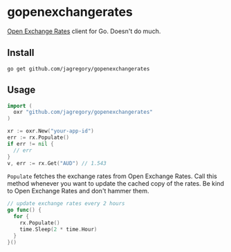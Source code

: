 # gopenexchangerates

[Open Exchange Rates](http://openexchangerates.org) client for Go. Doesn't do much.

## Install

    go get github.com/jagregory/gopenexchangerates

## Usage

```go
import (
  oxr "github.com/jagregory/gopenexchangerates"
)

xr := oxr.New("your-app-id")
err := rx.Populate()
if err != nil {
  // err
}
v, err := rx.Get("AUD") // 1.543
```

`Populate` fetches the exchange rates from Open Exchange Rates. Call
this method whenever you want to update the cached copy of the rates.
Be kind to Open Exchange Rates and don't hammer them.

```go
// update exchange rates every 2 hours
go func() {
  for {
    rx.Populate()
    time.Sleep(2 * time.Hour)
  }
}()
```

